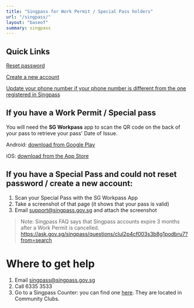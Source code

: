 ```yaml
---
title: "Singpass for Work Permit / Special Pass holders"
url: "/singpass/"
layout: "baseof"
summary: singpass
---
```

## Quick Links

[Reset password](https://www.singpass.gov.sg/home/ui/online-reset-password/user-detail)

[Create a new account](https://www.singpass.gov.sg/home/ui/register/instructions)

[Update your phone number if your phone number is different from the one registered in Singpass](https://www.singpass.gov.sg/home/ui/update-mobile)

## If you have a Work Permit / Special pass

You will need the **SG Workpass** app to scan the QR code on the back of your pass to retrieve your pass' Date of Issue. 

Android: [download from Google Play](https://play.google.com/store/apps/details?id=sg.gov.mom.sgworkpass&hl=en&gl=US&pli=1)

iOS: [download from the App Store](https://apps.apple.com/sg/app/sgworkpass/id1274061632)

## If you have a Special Pass and could not reset password / create a new account:

1. Scan your Special Pass with the SG Workpass App
2. Take a screenshot of that page (it shows that your pass is valid)
3. Email support@singpass.gov.sg and attach the screenshot

> Note: Singpass FAQ says that Singpass accounts expire 3 months after a Work Permit is cancelled. 
> https://ask.gov.sg/singpass/questions/clul2p4cf003s3b8g1podbru7?from=search 

# Where to get help

1. Email singpass@singpass.gov.sg
2. Call 6335 3533
3. Go to a Singpass Counter: you can find one [here](https://www.singpass.gov.sg/home/ui/counter-locations). They are located in Community Clubs.

